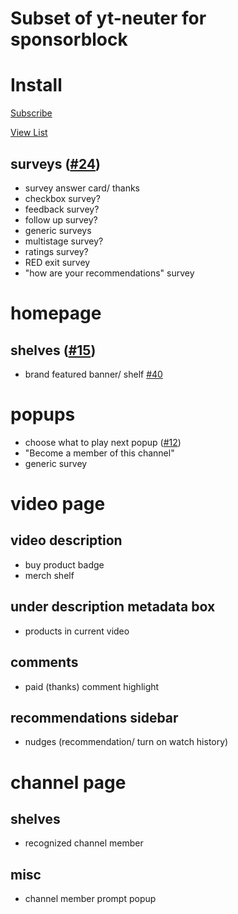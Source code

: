 # Subset of yt-neuter for sponsorblock
# Install

[Subscribe](https://subscribe.adblockplus.org/?location=https%3A%2F%2Fraw.githubusercontent.com%2Fmchangrh%2Fyt-neuter%2Fmaster%2Ffilters%2Fsponsorblock.txt&title=yt-neuter%20sponsorblock)

[View List](https://raw.githubusercontent.com/mchangrh/yt-neuter/master/filters/sponsorblock.txt)

## surveys ([#24](https://github.com/mchangrh/yt-neuter/issues/24))
* survey answer card/ thanks
* checkbox survey?
* feedback survey?
* follow up survey?
* generic surveys
* multistage survey?
* ratings survey? 
* RED exit survey
* "how are your recommendations" survey
# homepage
## shelves ([#15](https://github.com/mchangrh/yt-neuter/issues/15))
* brand featured banner/ shelf [#40](https://github.com/mchangrh/yt-neuter/issues/40)
# popups
* choose what to play next popup ([#12](https://github.com/mchangrh/yt-neuter/issues/12))
* "Become a member of this channel"
* generic survey
# video page
## video description
* buy product badge
* merch shelf
## under description metadata box
* products in current video
## comments
* paid (thanks) comment highlight
## recommendations sidebar
* nudges (recommendation/ turn on watch history)
# channel page
## shelves
* recognized channel member
## misc
* channel member prompt popup